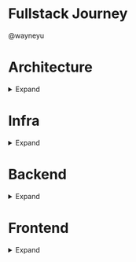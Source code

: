 # Fullstack Journey
@wayneyu

# Architecture
<details>
  <summary>Expand</summary>
  --
</details>

# Infra
<details>
  <summary>Expand</summary>
  --
</details>

# Backend
<details>
  <summary>Expand</summary>
  --
</details>

# Frontend
<details>
  <summary>Expand</summary>
  - state management
  `https://recoiljs.org/docs/introduction/getting-started`
  
  - material ui
  `https://mui.com/material-ui`
</details>
